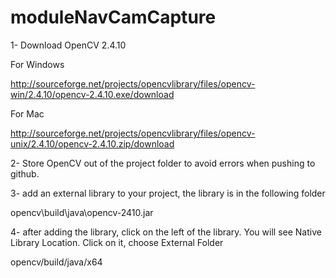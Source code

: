 # moduleNavCamCapture


1- Download OpenCV 2.4.10

For Windows

http://sourceforge.net/projects/opencvlibrary/files/opencv-win/2.4.10/opencv-2.4.10.exe/download

For Mac

http://sourceforge.net/projects/opencvlibrary/files/opencv-unix/2.4.10/opencv-2.4.10.zip/download

2- Store OpenCV out of the project folder to avoid errors when pushing to github.

3- add an external library to your project, the library is in the following folder

opencv\build\java\opencv-2410.jar

4- after adding the library, click on the left of the library. You will see Native Library Location. Click on it, choose External Folder

opencv/build/java/x64
